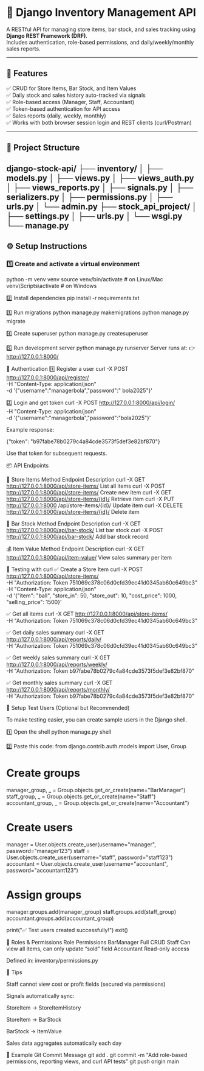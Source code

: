 # 🍺 Django Inventory Management API

A RESTful API for managing store items, bar stock, and sales tracking using **Django REST Framework (DRF)**.  
Includes authentication, role-based permissions, and daily/weekly/monthly sales reports.

---

## 🚀 Features

✅ CRUD for Store Items, Bar Stock, and Item Values  
✅ Daily stock and sales history auto-tracked via signals  
✅ Role-based access (Manager, Staff, Accountant)  
✅ Token-based authentication for API access  
✅ Sales reports (daily, weekly, monthly)  
✅ Works with both browser session login and REST clients (curl/Postman)

---

## 🧩 Project Structure

django-stock-api/
├── inventory/
│ ├── models.py
│ ├── views.py
│ ├── views_auth.py
│ ├── views_reports.py
│ ├── signals.py
│ ├── serializers.py
│ ├── permissions.py
│ ├── urls.py
│ └── admin.py
├── stock_api_project/
│ ├── settings.py
│ ├── urls.py
│ └── wsgi.py
└── manage.py
---

## ⚙️ Setup Instructions

### 1️⃣ Create and activate a virtual environment

python -m venv venv
source venv/bin/activate        # on Linux/Mac
venv\Scripts\activate           # on Windows

2️⃣ Install dependencies
pip install -r requirements.txt

3️⃣ Run migrations
python manage.py makemigrations
python manage.py migrate

4️⃣ Create superuser
python manage.py createsuperuser

5️⃣ Run development server
python manage.py runserver
Server runs at:
👉 http://127.0.0.1:8000/

🔐 Authentication
1️⃣ Register a user
curl -X POST http://127.0.0.1:8000/api/register/ \
     -H "Content-Type: application/json" \
     -d '{"username":"managerbola","password":"   bola2025"}'


2️⃣ Login and get token
curl -X POST http://127.0.0.1:8000/api/login/ \
     -H "Content-Type: application/json" \
     -d '{"username":"managerbola","password":"bola2025"}'


Example response:

{"token": "b97fabe78b0279c4a84cde3573f5def3e82bf870"}

Use that token for subsequent requests.

📦 API Endpoints

🧱 Store Items
Method	Endpoint	Description
curl -X GET http://127.0.0.1:8000/api/store-items/	List all items
curl -X POST http://127.0.0.1:8000/api/store-items/	Create new item
curl -X GET http://127.0.0.1:8000/api/store-items/{id}/	Retrieve item
curl -X PUT http://127.0.0.1:8000	/api/store-items/{id}/	Update item
curl -X DELETE http://127.0.0.1:8000/api/store-items/{id}/	Delete item

🍾 Bar Stock
Method	Endpoint	Description
curl -X GET http://127.0.0.1:8000/api/bar-stock/	List bar stock
curl -X POST http://127.0.0.1:8000/api/bar-stock/	Add bar stock record

💰 Item Value
Method	Endpoint	Description
curl -X GET http://127.0.0.1:8000/api/item-value/	View sales summary per item

🧪 Testing with curl
✅ Create a Store Item
curl -X POST http://127.0.0.1:8000/api/store-items/ \
     -H "Authorization: Token 751069c378c06d0cfd39ec41d0345ab60c649bc3" \
     -H "Content-Type: application/json" \
     -d '{"item": "ball", "store_in": 50, "store_out": 10, "cost_price": 1000, "selling_price": 1500}'

✅ Get all items
curl -X GET http://127.0.0.1:8000/api/store-items/ \
     -H "Authorization: Token 751069c378c06d0cfd39ec41d0345ab60c649bc3"
     
✅ Get daily sales summary
curl -X GET http://127.0.0.1:8000/api/reports/daily/ \
     -H "Authorization: Token 751069c378c06d0cfd39ec41d0345ab60c649bc3"

✅ Get weekly sales summary
curl -X GET http://127.0.0.1:8000/api/reports/weekly/ \
     -H "Authorization: Token b97fabe78b0279c4a84cde3573f5def3e82bf870"

✅ Get monthly sales summary
curl -X GET http://127.0.0.1:8000/api/reports/monthly/ \
     -H "Authorization: Token b97fabe78b0279c4a84cde3573f5def3e82bf870"

👤 Setup Test Users (Optional but Recommended)

To make testing easier, you can create sample users in the Django shell.

1️⃣ Open the shell
python manage.py shell

2️⃣ Paste this code:
from django.contrib.auth.models import User, Group

# Create groups
manager_group, _ = Group.objects.get_or_create(name="BarManager")
staff_group, _ = Group.objects.get_or_create(name="Staff")
accountant_group, _ = Group.objects.get_or_create(name="Accountant")

# Create users
manager = User.objects.create_user(username="manager", password="manager123")
staff = User.objects.create_user(username="staff", password="staff123")
accountant = User.objects.create_user(username="accountant", password="accountant123")

# Assign groups
manager.groups.add(manager_group)
staff.groups.add(staff_group)
accountant.groups.add(accountant_group)

print("✅ Test users created successfully!")
exit()

👥 Roles & Permissions
Role	Permissions
BarManager	Full CRUD
Staff	Can view all items, can only update “sold” field
Accountant	Read-only access

Defined in: inventory/permissions.py

🧠 Tips

Staff cannot view cost or profit fields (secured via permissions)

Signals automatically sync:

StoreItem → StoreItemHistory

StoreItem → BarStock

BarStock → ItemValue

Sales data aggregates automatically each day

🧾 Example Git Commit Message
git add .
git commit -m "Add role-based permissions, reporting views, and curl API tests"
git push origin main








